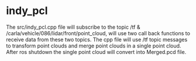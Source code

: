 # indy_pcl

The src/indy_pcl.cpp file will subscribe to the topic /tf & /carla/vehicle/086/lidar/front/point_cloud, will use two call back functions to receive data from these two topics. The cpp file will use /tf topic messages to transform point clouds and merge point clouds in a single point cloud. After ros shutdown the single point cloud will convert into Merged.pcd file.
